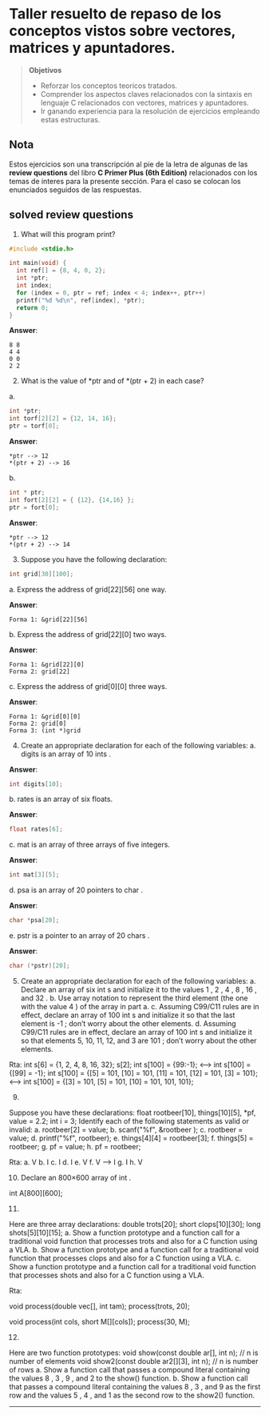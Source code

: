 # Taller resuelto de repaso de los conceptos vistos sobre vectores, matrices y apuntadores.

> **Objetivos**
> * Reforzar los conceptos teoricos tratados.
> * Comprender los aspectos claves relacionados con la sintaxis en lenguaje C relacionados con vectores, matrices y apuntadores. 
> * Ir ganando experiencia para la resolución de ejercicios empleando estas estructuras.

## Nota

Estos ejercicios son una transcripción al pie de la letra de algunas de las **review questions** del libro **C Primer Plus (6th Edition)** relacionados con los temas de interes para la presente sección. Para el caso se colocan los enunciados seguidos de las respuestas.

## solved review questions

1. What will this program print?

```C
#include <stdio.h>

int main(void) {
  int ref[] = {8, 4, 0, 2};
  int *ptr;
  int index;
  for (index = 0, ptr = ref; index < 4; index++, ptr++)
  printf("%d %d\n", ref[index], *ptr);
  return 0;
}
```

**Answer**:

```
8 8
4 4
0 0
2 2
```

2. What is the value of *ptr and of *(ptr + 2) in each case?

a. 
```C
int *ptr;
int torf[2][2] = {12, 14, 16};
ptr = torf[0];
```
**Answer**:
```
*ptr --> 12
*(ptr + 2) --> 16
```
b. 
```C
int * ptr;
int fort[2][2] = { {12}, {14,16} };
ptr = fort[0];
```

**Answer**:
```
*ptr --> 12
*(ptr + 2) --> 14
```

3. Suppose you have the following declaration:

```C
int grid[30][100];
```

a. Express the address of grid[22][56] one way.

**Answer**:

```
Forma 1: &grid[22][56]
```

b. Express the address of grid[22][0] two ways.

**Answer**:
```
Forma 1: &grid[22][0]
Forma 2: grid[22]
```

c. Express the address of grid[0][0] three ways.

**Answer**:
```
Forma 1: &grid[0][0]
Forma 2: grid[0]
Forma 3: (int *)grid
```

4. Create an appropriate declaration for each of the following variables:
a. digits is an array of 10 ints .

**Answer**:

```C
int digits[10];
```

b. rates is an array of six floats.

**Answer**:

```C
float rates[6];
```

c. mat is an array of three arrays of five integers.

**Answer**:

```C
int mat[3][5];
```

d. psa is an array of 20 pointers to char .

**Answer**:

```C
char *psa[20];
```

e. pstr is a pointer to an array of 20 chars .

**Answer**:

```C
char (*pstr)[20];
```

5. Create an appropriate declaration for each of the following variables:
a. Declare an array of six int s and initialize it to the values 1 , 2 , 4 , 8 , 16 , and 32 .
b. Use array notation to represent the third element (the one with the value 4 ) of the
array in part a.
c. Assuming C99/C11 rules are in effect, declare an array of 100 int s and initialize it
so that the last element is -1 ; don’t worry about the other elements.
d. Assuming C99/C11 rules are in effect, declare an array of 100 int s and initialize
it so that elements 5, 10, 11, 12, and 3 are 101 ; don’t worry about the other
elements.

Rta: 
int s[6] =  {1, 2, 4, 8, 16, 32};
s[2];
int s[100] = {99:-1}; <--> int s[100] = {[99] = -1};
int s[100] = {[5] = 101, [10] = 101, [11] = 101, [12] = 101, [3] = 101}; <--> int s[100] = {[3] = 101, [5] = 101, [10] = 101, 101, 101};

9.
Suppose you have these declarations:
float rootbeer[10], things[10][5], *pf, value = 2.2;
int i = 3;
Identify each of the following statements as valid or invalid:
a. rootbeer[2] = value;
b. scanf("%f", &rootbeer );
c. rootbeer = value;
d. printf("%f", rootbeer);
e. things[4][4] = rootbeer[3];
f. things[5] = rootbeer;
g. pf = value;
h. pf = rootbeer;

Rta:
a. V
b. I
c. I
d. I
e. V
f. V --> I
g. I
h. V

10. Declare an 800×600 array of int .

int A[800][600];

11. 
Here are three array declarations:
double trots[20];
short clops[10][30];
long shots[5][10][15];
a. Show a function prototype and a function call for a traditional void function that
processes trots and also for a C function using a VLA.
b. Show a function prototype and a function call for a traditional void function that
processes clops and also for a C function using a VLA.
c. Show a function prototype and a function call for a traditional void function that
processes shots and also for a C function using a VLA.

Rta:

void process(double vec[], int tam); 
process(trots, 20);

void process(int cols, short M[][cols]); 
process(30, M);



12.
Here are two function prototypes:
void show(const double ar[], int n);
// n is number of elements
void show2(const double ar2[][3], int n); // n is number of rows
a. Show a function call that passes a compound literal containing the values 8 , 3 , 9 ,
and 2 to the show() function.
b. Show a function call that passes a compound literal containing the values 8 , 3 ,
and 9 as the first row and the values 5 , 4 , and 1 as the second row to the show2()
function.

***********************************************************************************************


